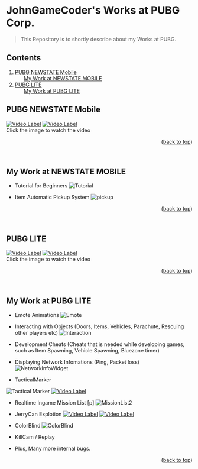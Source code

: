 <div id="top"></div>

# JohnGameCoder's Works at PUBG Corp.
  > This Repository is to shortly describe about my Works at PUBG. 

## Contents
  <ol>
    <li>
      <a href="#pubg-newstate-mobile">PUBG NEWSTATE Mobile</a>
        <ul><a href="#my-work-at-newstate-mobile"> My Work at NEWSTATE MOBILE</a></ul>
    </li>
    <li>
      <a href="#pubg-lite">PUBG LITE </a> 
        <ul><a href="#my-work-at-pubg-lite"> My Work at PUBG LITE</a></ul>
    </li>
  </ol>



## PUBG NEWSTATE Mobile
  [![Video Label](http://img.youtube.com/vi/htld_r86pfI/0.jpg)](https://youtu.be/htld_r86pfI) [![Video Label](http://img.youtube.com/vi/sJ4GFIVX1z4/0.jpg)](https://youtu.be/sJ4GFIVX1z4) <br />
Click the image to watch the video
<p align="right">(<a href="#top">back to top</a>)</p><br />

## My Work at NEWSTATE MOBILE
  * Tutorial for Beginners
  ![Tutorial](https://user-images.githubusercontent.com/35551084/163388580-93b3fdc2-3bc6-4b56-8341-c83ac28f2061.JPG) <br />

  * Item Automatic Pickup System 
  ![pickup](https://user-images.githubusercontent.com/35551084/163388905-25c51e04-5836-48bb-924f-35cb0531ff25.JPG) <br />
<p align="right">(<a href="#top">back to top</a>)</p><br />

## PUBG LITE
  [![Video Label](http://img.youtube.com/vi/vl4CuBw85f8/0.jpg)](https://youtu.be/vl4CuBw85f8) [![Video Label](http://img.youtube.com/vi/-oxXpfVK9rY/0.jpg)](https://youtu.be/-oxXpfVK9rY) <br />
Click the image to watch the video
<p align="right">(<a href="#top">back to top</a>)</p><br />

## My Work at PUBG LITE
  * Emote Animations
  ![Emote](https://user-images.githubusercontent.com/35551084/71655966-b5f2bc00-2d7c-11ea-8d13-852b2daf54b1.jpg) <br />

  * Interacting with Objects (Doors, Items, Vehicles, Parachute, Rescuing other players etc)
  ![Interaction](https://user-images.githubusercontent.com/35551084/71656751-f9025e80-2d7f-11ea-860d-b0b5b328c1ce.jpg) <br />

  * Development Cheats 
  (Cheats that is needed while developing games, such as  Item Spawning, Vehicle Spawning, Bluezone timer) <br />

  * Displaying Network Infomations (Ping, Packet loss)
  ![NetworkInfoWidget](https://user-images.githubusercontent.com/35551084/71655537-98245780-2d7a-11ea-8f77-f16c886af218.JPG) <br />

  * TacticalMarker

  ![Tactical Marker](https://user-images.githubusercontent.com/35551084/71655659-1aad1700-2d7b-11ea-9dcd-6ca92152d396.JPG) 
  [![Video Label](http://img.youtube.com/vi/wUi2X_2ozvM/0.jpg)](https://youtu.be/wUi2X_2ozvM) <br />

  * Realtime Ingame Mission List [p]
  ![MissionList2](https://user-images.githubusercontent.com/35551084/71657363-e178a500-2d82-11ea-9a68-fce944a3249a.jpg) <br />

  * JerryCan Explotion
  [![Video Label](http://img.youtube.com/vi/U8yg96qlk1c/0.jpg)](https://youtu.be/U8yg96qlk1c)
  [![Video Label](http://img.youtube.com/vi/WHcISFdyFGI/0.jpg)](https://youtu.be/WHcISFdyFGI)

  * ColorBlind
  ![ColorBlind](https://user-images.githubusercontent.com/35551084/71657148-f9035e00-2d81-11ea-847b-8bfdb56f4f5d.jpg) <br />

  * KillCam / Replay <br />

  * Plus, Many more internal bugs. 
<p align="right">(<a href="#top">back to top</a>)</p><br />





